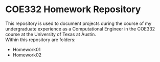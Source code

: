# COE332 Homework Repository
This repository is used to document projects during the course of my undergraduate experience as a Computational Engineer in the COE332 course at the University of Texas at Austin.\
Within this repository are folders:
* Homework01
* Homework02 
